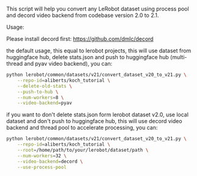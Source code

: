 This script will help you convert any LeRobot dataset using process pool and decord video backend 
from codebase version 2.0 to 2.1.

Usage:

Please install decord first: https://github.com/dmlc/decord

the default usage, this equal to lerobot projects, this will use dataset from huggingface hub, delete stats.json and push to huggingface hub (multi-thread and pyav video backend), you can:

```bash
python lerobot/common/datasets/v21/convert_dataset_v20_to_v21.py \
    --repo-id=aliberts/koch_tutorial \
    --delete-old-stats \
    --push-to-hub \
    --num-workers=8 \
    --video-backend=pyav
```

if you want to don't delete stats.json form lerobot dataset v2.0, use local dataset and don't push to huggingface hub, this will use decord video backend and thread pool to accelerate processing, you can:

```bash
python lerobot/common/datasets/v21/convert_dataset_v20_to_v21.py \
    --repo-id=aliberts/koch_tutorial \
    --root=/home/path/to/your/lerobot/dataset/path \
    --num-workers=32 \
    --video-backend=decord \
    --use-process-pool
```
